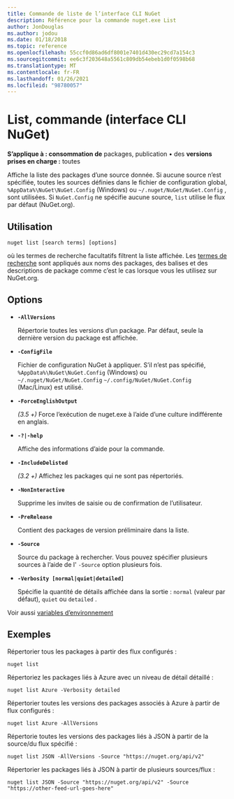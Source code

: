 ```yaml
---
title: Commande de liste de l’interface CLI NuGet
description: Référence pour la commande nuget.exe List
author: JonDouglas
ms.author: jodou
ms.date: 01/18/2018
ms.topic: reference
ms.openlocfilehash: 55ccf0d86ad6df8001e7401d430ec29cd7a154c3
ms.sourcegitcommit: ee6c3f203648a5561c809db54ebeb1d0f0598b68
ms.translationtype: MT
ms.contentlocale: fr-FR
ms.lasthandoff: 01/26/2021
ms.locfileid: "98780057"
---
```

# <a name="list-command-nuget-cli"></a>List, commande (interface CLI NuGet)

**S’applique à : consommation de** packages, publication &bullet; des **versions prises en charge :** toutes

Affiche la liste des packages d’une source donnée. Si aucune source n’est spécifiée, toutes les sources définies dans le fichier de configuration global, `%AppData%\NuGet\NuGet.Config` (Windows) ou `~/.nuget/NuGet/NuGet.Config` , sont utilisées. Si `NuGet.Config` ne spécifie aucune source, `list` utilise le flux par défaut (NuGet.org).

## <a name="usage"></a>Utilisation

```cli
nuget list [search terms] [options]
```

où les termes de recherche facultatifs filtrent la liste affichée. Les [termes de recherche](../../consume-packages/finding-and-choosing-packages.md#search-syntax) sont appliqués aux noms des packages, des balises et des descriptions de package comme c’est le cas lorsque vous les utilisez sur NuGet.org. 

## <a name="options"></a>Options

- **`-AllVersions`**

  Répertorie toutes les versions d’un package. Par défaut, seule la dernière version du package est affichée.

- **`-ConfigFile`**

  Fichier de configuration NuGet à appliquer. S’il n’est pas spécifié, `%AppData%\NuGet\NuGet.Config` (Windows) ou `~/.nuget/NuGet/NuGet.Config` `~/.config/NuGet/NuGet.Config` (Mac/Linux) est utilisé.

- **`-ForceEnglishOutput`**

  *(3.5 +)* Force l’exécution de nuget.exe à l’aide d’une culture indifférente en anglais.

- **`-?|-help`**

  Affiche des informations d’aide pour la commande.

- **`-IncludeDelisted`**

  *(3.2 +)* Affichez les packages qui ne sont pas répertoriés.

- **`-NonInteractive`**

  Supprime les invites de saisie ou de confirmation de l’utilisateur.

- **`-PreRelease`**

  Contient des packages de version préliminaire dans la liste.

- **`-Source`**

  Source du package à rechercher. Vous pouvez spécifier plusieurs sources à l’aide de l' `-Source` option plusieurs fois.

- **`-Verbosity [normal|quiet|detailed]`**

  Spécifie la quantité de détails affichée dans la sortie : `normal` (valeur par défaut), `quiet` ou `detailed` .

Voir aussi [variables d’environnement](cli-ref-environment-variables.md)

## <a name="examples"></a>Exemples

Répertorier tous les packages à partir des flux configurés :
```
nuget list
```
Répertoriez les packages liés à Azure avec un niveau de détail détaillé :
```
nuget list Azure -Verbosity detailed
```
Répertorier toutes les versions des packages associés à Azure à partir de flux configurés :
```
nuget list Azure -AllVersions
```
Répertorie toutes les versions des packages liés à JSON à partir de la source/du flux spécifié :
```
nuget list JSON -AllVersions -Source "https://nuget.org/api/v2"
```
Répertorier les packages liés à JSON à partir de plusieurs sources/flux :
```
nuget list JSON -Source "https://nuget.org/api/v2" -Source "https://other-feed-url-goes-here"
```
